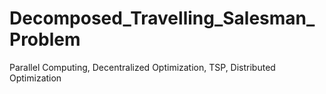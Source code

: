 # Decomposed_Travelling_Salesman_Problem
Parallel Computing, Decentralized Optimization, TSP, Distributed Optimization
